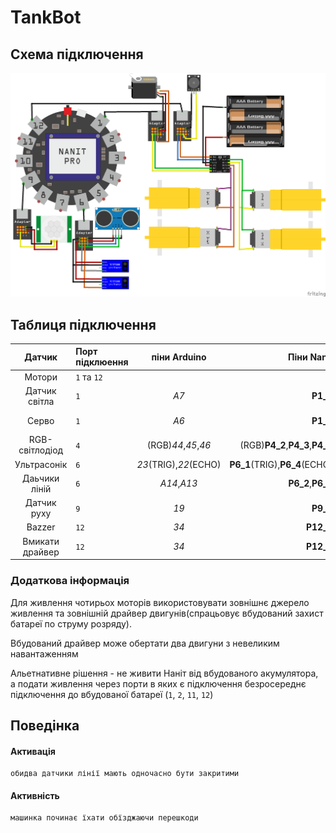 # TankBot


<!-- 2 rgb
сервомотор
датчик руху
датчик лінії
ультрасонік
двигун ПС
датчик газу
датчик температури
гіроскоп та акселеметр
фоторезистор -->
Схема підключення
-------------------------

![Базова схема підключення](circuit1.png)

Таблиця підключення
--------------------------------------------------------------------------------------
|Датчик        |Порт підклюення|піни Arduino   |Піни **Nanit**     |Примітка         |
|:----:        |:--------------|:-------------:|------------------:|-                |
|Мотори        |`1` та `12`    |               |                   |                 |
|Датчик світла |`1`            |_A7_           |__P1_1__           |Аналоговий сигнал|
|Серво         |`1`            |_A6_           |__P1_2__           |Цифровий вихід   |
|RGB-світлодіод|`4`            |(RGB)_44_,_45_,_46_|(RGB)__P4_2__,__P4_3__,__P4_4__|ШИМ|
|Ультрасонік   |`6`            |_23_(TRIG),_22_(ECHO)|__P6_1__(TRIG),__P6_4__(ECHO)| |
|Даьчики ліній |`6`            |_A14_,_A13_    |__P6_2__,__P6_3__  |                 |
|Датчик руху   |`9`            |_19_           |__P9_3__           |Переривання      |
|Bazzer        |`12`            |_34_           |__P12_2__           |                 |
|Вмикати драйвер|`12`          |_34_           |__P12_2__          |                 |

### Додаткова інформація
Для живлення чотирьох моторів використовувати зовнішнє джерело живлення та зовнішній драйвер двигунів(спрацьовує вбудований захист батареї по струму розряду). 

Вбудований драйвер може обертати два двигуни з невеликим навантаженням

Альетнативне рішення - не живити Наніт від вбудованого акумулятора, а подати живлення через порти в яких є підключення безросереднє підключення до вбудованої батареї (`1`, `2`, `11`, `12`)

Поведінка
---------

#### Активація

    обидва датчики лінії мають одночасно бути закритими

#### Активність

    машинка починає їхати обїзджаючи перешкоди
